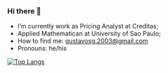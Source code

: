 ### Hi there 👋

- I’m currently  work as Pricing Analyst at Creditas;
- Applied Mathematican at University of Sao Paulo;
- How to find me: gustavosg.2003@gmail.com
- Pronouns: he/his

[![Top Langs](https://github-readme-stats.vercel.app/api/top-langs/?username=gustavesg&langs_count=8&theme=dark)](https://github.com/anuraghazra/github-readme-stats)

